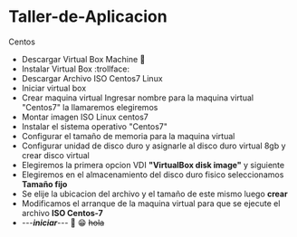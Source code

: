 # Taller-de-Aplicacion
Centos
* Descargar Virtual Box Machine :poop:
* Instalar Virtual Box :trollface:
* Descargar Archivo ISO  Centos7 Linux
* Iniciar virtual box 
* Crear maquina virtual Ingresar nombre para la maquina virtual "Centos7" la llamaremos elegiremos 
* Montar imagen ISO Linux centos7 
* Instalar el sistema operativo "Centos7" 
* Configurar el tamaño de memoria para la maquina virtual 
* Configurar unidad de disco duro y asignarle al disco duro virtual 8gb y crear disco virtual
* Elegiremos la primera opcion VDI **"VirtualBox disk image"** y siguiente
* Elegiremos en el almacenamiento del disco duro fisico seleccionamos **Tamaño fijo**
* Se elije la ubicacion del archivo y el tamaño de este mismo luego **crear**
* Modificamos el arranque de la maquina virtual para que se ejecute el archivo **ISO Centos-7**
* ---***iniciar***---
:poop:
:grin:
~~hola~~
